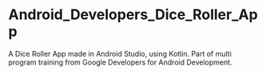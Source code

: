 # Android_Developers_Dice_Roller_App

A Dice Roller App made in Android Studio, using Kotlin.
Part of multi program training from Google Developers for Android Development.
